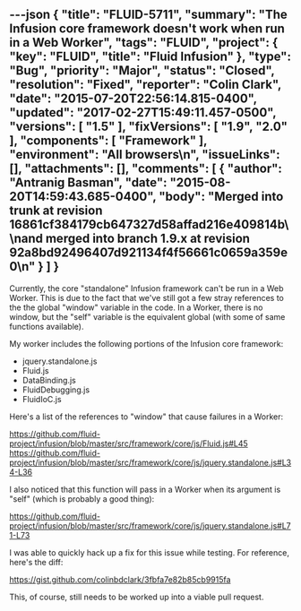 ---json
{
  "title": "FLUID-5711",
  "summary": "The Infusion core framework doesn't work when run in a Web Worker",
  "tags": "FLUID",
  "project": {
    "key": "FLUID",
    "title": "Fluid Infusion"
  },
  "type": "Bug",
  "priority": "Major",
  "status": "Closed",
  "resolution": "Fixed",
  "reporter": "Colin Clark",
  "date": "2015-07-20T22:56:14.815-0400",
  "updated": "2017-02-27T15:49:11.457-0500",
  "versions": [
    "1.5"
  ],
  "fixVersions": [
    "1.9",
    "2.0"
  ],
  "components": [
    "Framework"
  ],
  "environment": "All browsers\n",
  "issueLinks": [],
  "attachments": [],
  "comments": [
    {
      "author": "Antranig Basman",
      "date": "2015-08-20T14:59:43.685-0400",
      "body": "Merged into trunk at revision 16861cf384179cb647327d58affad216e409814b\\\nand merged into branch 1.9.x at revision 92a8bd92496407d921134f4f56661c0659a359e0\n"
    }
  ]
}
---
Currently, the core "standalone" Infusion framework can't be run in a Web Worker. This is due to the fact that we've still got a few stray references to the the global "window" variable in the code. In a Worker, there is no window, but the "self" variable is the equivalent global (with some of same functions available).

My worker includes the following portions of the Infusion core framework:

* jquery.standalone.js
* Fluid.js
* DataBinding.js
* FluidDebugging.js
* FluidIoC.js

Here's a list of the references to "window" that cause failures in a Worker:

<https://github.com/fluid-project/infusion/blob/master/src/framework/core/js/Fluid.js#L45>\
<https://github.com/fluid-project/infusion/blob/master/src/framework/core/js/jquery.standalone.js#L34-L36>

I also noticed that this function will pass in a Worker when its argument is "self" (which is probably a good thing):

<https://github.com/fluid-project/infusion/blob/master/src/framework/core/js/jquery.standalone.js#L71-L73>

I was able to quickly hack up a fix for this issue while testing. For reference, here's the diff:

<https://gist.github.com/colinbdclark/3fbfa7e82b85cb9915fa>

This, of course, still needs to be worked up into a viable pull request.

        